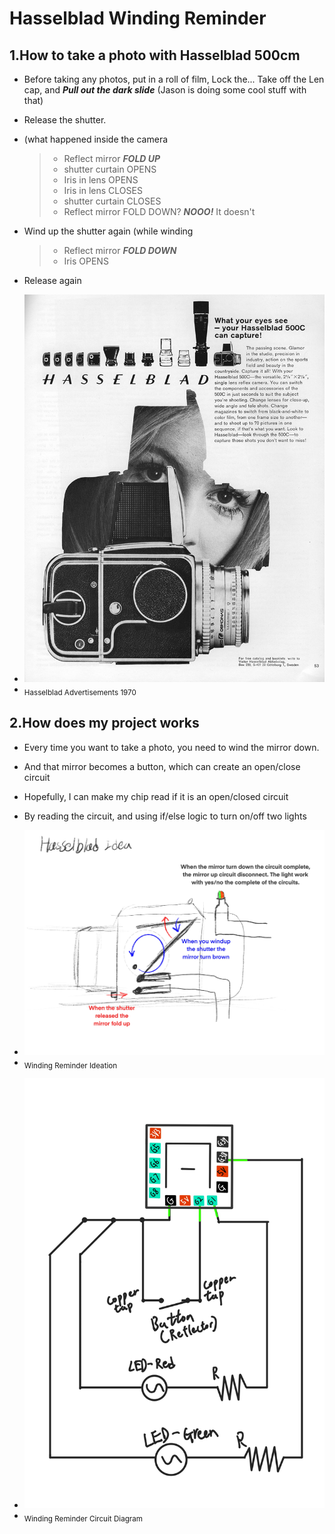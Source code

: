 # Hasselblad Winding Reminder

## 1.How to take a photo with Hasselblad 500cm

- Before taking any photos, put in a roll of film, Lock the... Take off the Len cap, and ***Pull out the dark slide*** (Jason is doing some cool stuff with that)
* Release the shutter. 
+ (what happened inside the camera
  > - Reflect mirror ***FOLD UP***
  > - shutter curtain OPENS
  > - Iris in lens OPENS
  > - Iris in lens CLOSES
  > - shutter curtain CLOSES
  > - Reflect mirror FOLD DOWN? ***NOOO!*** It doesn't
  
- Wind up the shutter again (while winding
  > - Reflect mirror ***FOLD DOWN***
  > - Iris OPENS
* Release again

+ ![image description](hasselblad_ad.jpeg)
+ <sub>Hasselblad Advertisements 1970</sub> 

## 2.How does my project works

- Every time you want to take a photo, you need to wind the mirror down.
* And that mirror becomes a button, which can create an open/close circuit
+ Hopefully, I can make my chip read if it is an open/closed circuit
- By reading the circuit, and using if/else logic to turn on/off two lights

+ ![image description](Munchy_CameraReady_Idea.jpg)
+ <sub>Winding Reminder Ideation</sub>
- ![image description](Week4_Diagram_Munchy.jpg)
- <sub>Winding Reminder Circuit Diagram</sub> 
